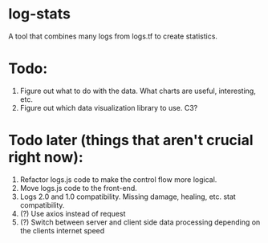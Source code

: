 # log-stats
A tool that combines many logs from logs.tf to create statistics.

# Todo:
1. Figure out what to do with the data. What charts are useful, interesting, etc.
2. Figure out which data visualization library to use. C3?


# Todo later (things that aren't crucial right now):
1. Refactor logs.js code to make the control flow more logical.
2. Move logs.js code to the front-end.
3. Logs 2.0 and 1.0 compatibility. Missing damage, healing, etc. stat compatibility.
4. (?) Use axios instead of request
5. (?) Switch between server and client side data processing depending on the clients internet speed 
